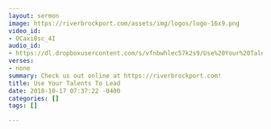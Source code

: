 ```yaml
---
layout: sermon
image: https://riverbrockport.com/assets/img/logos/logo-16x9.png
video_id:
- OCaxi8sc_4I
audio_id:
- https://dl.dropboxusercontent.com/s/vfnbwhlec57k2s9/Use%20Your%20Talents%20To%20Lead.mp3?dl=0
verses:
- none
summary: Check us out online at https://riverbrockport.com!
title: Use Your Talents To Lead
date: 2018-10-17 07:37:22 -0400
categories: []
tags: []

---
```


